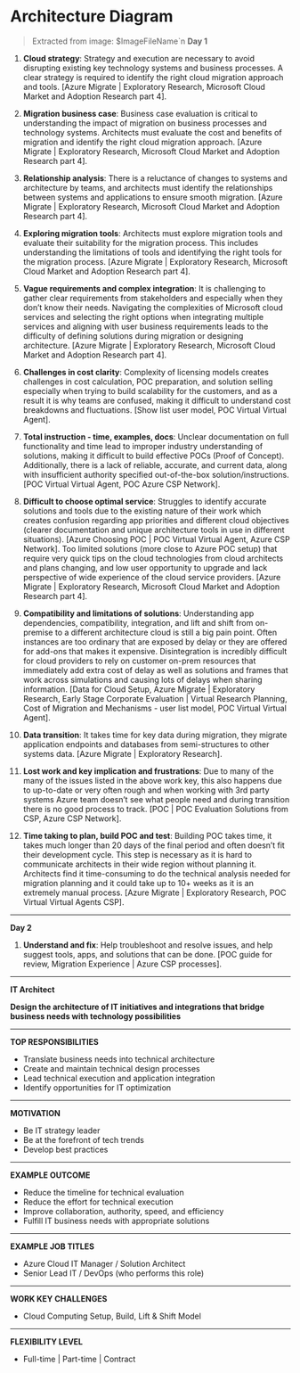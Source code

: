 ﻿# Architecture Diagram

> Extracted from image: $ImageFileName`n
**Day 1**

1. **Cloud strategy**: Strategy and execution are necessary to avoid disrupting existing key technology systems and business processes. A clear strategy is required to identify the right cloud migration approach and tools. [Azure Migrate | Exploratory Research, Microsoft Cloud Market and Adoption Research part 4].

2. **Migration business case**: Business case evaluation is critical to understanding the impact of migration on business processes and technology systems. Architects must evaluate the cost and benefits of migration and identify the right cloud migration approach. [Azure Migrate | Exploratory Research, Microsoft Cloud Market and Adoption Research part 4].

3. **Relationship analysis**: There is a reluctance of changes to systems and architecture by teams, and architects must identify the relationships between systems and applications to ensure smooth migration. [Azure Migrate | Exploratory Research, Microsoft Cloud Market and Adoption Research part 4].

4. **Exploring migration tools**: Architects must explore migration tools and evaluate their suitability for the migration process. This includes understanding the limitations of tools and identifying the right tools for the migration process. [Azure Migrate | Exploratory Research, Microsoft Cloud Market and Adoption Research part 4].

5. **Vague requirements and complex integration**: It is challenging to gather clear requirements from stakeholders and especially when they don’t know their needs. Navigating the complexities of Microsoft cloud services and selecting the right options when integrating multiple services and aligning with user business requirements leads to the difficulty of defining solutions during migration or designing architecture. [Azure Migrate | Exploratory Research, Microsoft Cloud Market and Adoption Research part 4].

6. **Challenges in cost clarity**: Complexity of licensing models creates challenges in cost calculation, POC preparation, and solution selling especially when trying to build scalability for the customers, and as a result it is why teams are confused, making it difficult to understand cost breakdowns and fluctuations. [Show list user model, POC Virtual Virtual Agent].

7. **Total instruction - time, examples, docs**: Unclear documentation on full functionality and time lead to improper industry understanding of solutions, making it difficult to build effective POCs (Proof of Concept). Additionally, there is a lack of reliable, accurate, and current data, along with insufficient authority specified out-of-the-box solution/instructions. [POC Virtual Virtual Agent, POC Azure CSP Network].

8. **Difficult to choose optimal service**: Struggles to identify accurate solutions and tools due to the existing nature of their work which creates confusion regarding app priorities and different cloud objectives (clearer documentation and unique architecture tools in use in different situations). [Azure Choosing POC | POC Virtual Virtual Agent, Azure CSP Network]. Too limited solutions (more close to Azure POC setup) that require very quick tips on the cloud technologies from cloud architects and plans changing, and low user opportunity to upgrade and lack perspective of wide experience of the cloud service providers. [Azure Migrate | Exploratory Research, Microsoft Cloud Market and Adoption Research part 4].

9. **Compatibility and limitations of solutions**: Understanding app dependencies, compatibility, integration, and lift and shift from on-premise to a different architecture cloud is still a big pain point. Often instances are too ordinary that are exposed by delay or they are offered for add-ons that makes it expensive. Disintegration is incredibly difficult for cloud providers to rely on customer on-prem resources that immediately add extra cost of delay as well as solutions and frames that work across simulations and causing lots of delays when sharing information. [Data for Cloud Setup, Azure Migrate | Exploratory Research, Early Stage Corporate Evaluation | Virtual Research Planning, Cost of Migration and Mechanisms - user list model, POC Virtual Virtual Agent].

10. **Data transition**: It takes time for key data during migration, they migrate application endpoints and databases from semi-structures to other systems data. [Azure Migrate | Exploratory Research].

11. **Lost work and key implication and frustrations**: Due to many of the many of the issues listed in the above work key, this also happens due to up-to-date or very often rough and when working with 3rd party systems Azure team doesn’t see what people need and during transition there is no good process to track. [POC | POC Evaluation Solutions from CSP, Azure CSP Network].

12. **Time taking to plan, build POC and test**: Building POC takes time, it takes much longer than 20 days of the final period and often doesn’t fit their development cycle. This step is necessary as it is hard to communicate architects in their wide region without planning it. Architects find it time-consuming to do the technical analysis needed for migration planning and it could take up to 10+ weeks as it is an extremely manual process. [Azure Migrate | Exploratory Research, POC Virtual Virtual Agents CSP].

---

**Day 2**

1. **Understand and fix**: Help troubleshoot and resolve issues, and help suggest tools, apps, and solutions that can be done. [POC guide for review, Migration Experience | Azure CSP processes].

---

**IT Architect**

**Design the architecture of IT initiatives and integrations that bridge business needs with technology possibilities**

---

**TOP RESPONSIBILITIES**
- Translate business needs into technical architecture
- Create and maintain technical design processes
- Lead technical execution and application integration
- Identify opportunities for IT optimization

---

**MOTIVATION**
- Be IT strategy leader
- Be at the forefront of tech trends
- Develop best practices

---

**EXAMPLE OUTCOME**
- Reduce the timeline for technical evaluation
- Reduce the effort for technical execution
- Improve collaboration, authority, speed, and efficiency
- Fulfill IT business needs with appropriate solutions

---

**EXAMPLE JOB TITLES**
- Azure Cloud IT Manager / Solution Architect
- Senior Lead IT / DevOps (who performs this role)

---

**WORK KEY CHALLENGES**
- Cloud Computing Setup, Build, Lift & Shift Model

---

**FLEXIBILITY LEVEL**
- Full-time | Part-time | Contract
